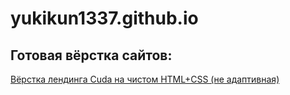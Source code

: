 # yukikun1337.github.io
## Готовая вёрстка сайтов:
[Вёрстка лендинга Cuda на чистом HTML+CSS (не адаптивная)](yukikun1337.github.io/Cuda/)
